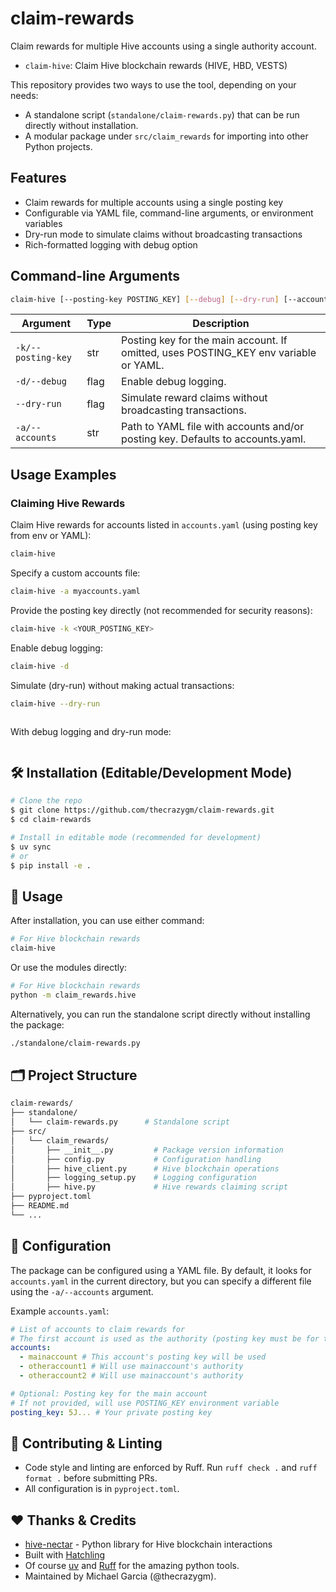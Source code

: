 # claim-rewards

Claim rewards for multiple Hive accounts using a single authority account.

- `claim-hive`: Claim Hive blockchain rewards (HIVE, HBD, VESTS)

This repository provides two ways to use the tool, depending on your needs:

- A standalone script (`standalone/claim-rewards.py`) that can be run directly without installation.
- A modular package under `src/claim_rewards` for importing into other Python projects.

## Features

- Claim rewards for multiple accounts using a single posting key
- Configurable via YAML file, command-line arguments, or environment variables
- Dry-run mode to simulate claims without broadcasting transactions
- Rich-formatted logging with debug option

## Command-line Arguments

```bash
claim-hive [--posting-key POSTING_KEY] [--debug] [--dry-run] [--accounts PATH]
```

| Argument           | Type | Description                                                                          |
| ------------------ | ---- | ------------------------------------------------------------------------------------ |
| `-k/--posting-key` | str  | Posting key for the main account. If omitted, uses POSTING_KEY env variable or YAML. |
| `-d/--debug`       | flag | Enable debug logging.                                                                |
| `--dry-run`        | flag | Simulate reward claims without broadcasting transactions.                            |
| `-a/--accounts`    | str  | Path to YAML file with accounts and/or posting key. Defaults to accounts.yaml.       |

## Usage Examples

### Claiming Hive Rewards

Claim Hive rewards for accounts listed in `accounts.yaml` (using posting key from env or YAML):

```bash
claim-hive
```

Specify a custom accounts file:

```bash
claim-hive -a myaccounts.yaml
```

Provide the posting key directly (not recommended for security reasons):

```bash
claim-hive -k <YOUR_POSTING_KEY>
```

Enable debug logging:

```bash
claim-hive -d
```

Simulate (dry-run) without making actual transactions:

```bash
claim-hive --dry-run
```

```bash

```

With debug logging and dry-run mode:

```bash

```

## 🛠️ Installation (Editable/Development Mode)

```bash
# Clone the repo
$ git clone https://github.com/thecrazygm/claim-rewards.git
$ cd claim-rewards

# Install in editable mode (recommended for development)
$ uv sync
# or
$ pip install -e .
```

## 🏃 Usage

After installation, you can use either command:

```bash
# For Hive blockchain rewards
claim-hive

```

Or use the modules directly:

```bash
# For Hive blockchain rewards
python -m claim_rewards.hive
```

Alternatively, you can run the standalone script directly without installing the package:

```bash
./standalone/claim-rewards.py
```

## 🗂️ Project Structure

```bash
claim-rewards/
├── standalone/
│   └── claim-rewards.py      # Standalone script
├── src/
│   └── claim_rewards/
│       ├── __init__.py         # Package version information
│       ├── config.py           # Configuration handling
│       ├── hive_client.py      # Hive blockchain operations
│       ├── logging_setup.py    # Logging configuration
│       ├── hive.py             # Hive rewards claiming script
├── pyproject.toml
├── README.md
└── ...
```

## 📄 Configuration

The package can be configured using a YAML file. By default, it looks for `accounts.yaml` in the current directory, but you can specify a different file using the `-a/--accounts` argument.

Example `accounts.yaml`:

```yaml
# List of accounts to claim rewards for
# The first account is used as the authority (posting key must be for this account)
accounts:
  - mainaccount # This account's posting key will be used
  - otheraccount1 # Will use mainaccount's authority
  - otheraccount2 # Will use mainaccount's authority

# Optional: Posting key for the main account
# If not provided, will use POSTING_KEY environment variable
posting_key: 5J... # Your private posting key
```

## 📝 Contributing & Linting

- Code style and linting are enforced by Ruff. Run `ruff check .` and `ruff format .` before submitting PRs.
- All configuration is in `pyproject.toml`.

## ❤️ Thanks & Credits

- [hive-nectar](https://github.com/thecrazygm/hive-nectar/) - Python library for Hive blockchain interactions
- Built with [Hatchling](https://hatch.pypa.io/latest/)
- Of course [uv](https://docs.astral.sh/uv/) and [Ruff](https://docs.astral.sh/ruff/) for the amazing python tools.
- Maintained by Michael Garcia (@thecrazygm).
